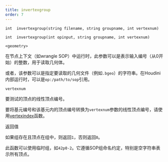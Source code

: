 ```yaml
---
title: invertexgroup
order: 7
---
```

`int  invertexgroup(string filename, string groupname, int vertexnum)`

`int  invertexgroup(int opinput, string groupname, int vertexnum)`

`<geometry>`

在节点上下文（如wrangle SOP）中运行时，此参数可以是表示输入编号（从0开始）的整数，用于读取几何体。

或者，该参数可以是指定要读取的几何文件（例如`.bgeo`）的字符串。在Houdini内部运行时，可以是`op:/path/to/sop`引用。

`vertexnum`

要测试的顶点的线性顶点编号。

要将基元编号和该基元内的顶点编号转换为`vertexnum`参数的线性顶点编号，请使用[vertexindex](vertexindex.html "将基元/顶点对转换为线性顶点。")函数。

返回值

如果组存在且顶点在组中，则返回`1`，否则返回`0`。

此函数可以使用临时组，如`42p0-2`。它遵循SOP组命名约定，特别是空字符串表示所有顶点。
